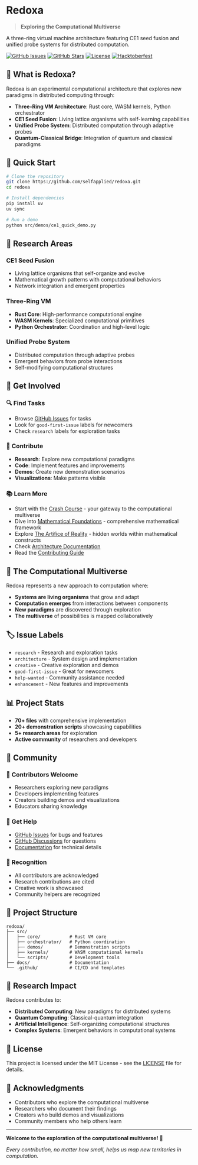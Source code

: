 # Redoxa

> **Exploring the Computational Multiverse**

A three-ring virtual machine architecture featuring CE1 seed fusion and unified probe systems for distributed computation.

[![GitHub Issues](https://img.shields.io/github/issues/selfapplied/redoxa)](https://github.com/selfapplied/redoxa/issues)
[![GitHub Stars](https://img.shields.io/github/stars/selfapplied/redoxa)](https://github.com/selfapplied/redoxa/stargazers)
[![License](https://img.shields.io/badge/license-MIT-blue.svg)](LICENSE)
[![Hacktoberfest](https://img.shields.io/badge/Hacktoberfest-friendly-orange.svg)](https://hacktoberfest.digitalocean.com/)

## 🌟 What is Redoxa?

Redoxa is an experimental computational architecture that explores new paradigms in distributed computing through:

- **Three-Ring VM Architecture**: Rust core, WASM kernels, Python orchestrator
- **CE1 Seed Fusion**: Living lattice organisms with self-learning capabilities
- **Unified Probe System**: Distributed computation through adaptive probes
- **Quantum-Classical Bridge**: Integration of quantum and classical paradigms

## 🚀 Quick Start

```bash
# Clone the repository
git clone https://github.com/selfapplied/redoxa.git
cd redoxa

# Install dependencies
pip install uv
uv sync

# Run a demo
python src/demos/ce1_quick_demo.py
```

## 🔬 Research Areas

### CE1 Seed Fusion
- Living lattice organisms that self-organize and evolve
- Mathematical growth patterns with computational behaviors
- Network integration and emergent properties

### Three-Ring VM
- **Rust Core**: High-performance computational engine
- **WASM Kernels**: Specialized computational primitives  
- **Python Orchestrator**: Coordination and high-level logic

### Unified Probe System
- Distributed computation through adaptive probes
- Emergent behaviors from probe interactions
- Self-modifying computational structures

## 🎯 Get Involved

### 🔍 **Find Tasks**
- Browse [GitHub Issues](https://github.com/selfapplied/redoxa/issues) for tasks
- Look for `good-first-issue` labels for newcomers
- Check `research` labels for exploration tasks

### 🎨 **Contribute**
- **Research**: Explore new computational paradigms
- **Code**: Implement features and improvements
- **Demos**: Create new demonstration scenarios
- **Visualizations**: Make patterns visible

### 📚 **Learn More**
- Start with the [Crash Course](docs/crash/README.md) - your gateway to the computational multiverse
- Dive into [Mathematical Foundations](docs/math.md) - comprehensive mathematical framework
- Explore [The Artifice of Reality](docs/artifice.md) - hidden worlds within mathematical constructs
- Check [Architecture Documentation](docs/architecture.md)
- Read the [Contributing Guide](CONTRIBUTING.md)

## 🌌 The Computational Multiverse

Redoxa represents a new approach to computation where:
- **Systems are living organisms** that grow and adapt
- **Computation emerges** from interactions between components
- **New paradigms** are discovered through exploration
- **The multiverse** of possibilities is mapped collaboratively

## 🏷️ Issue Labels

- `research` - Research and exploration tasks
- `architecture` - System design and implementation
- `creative` - Creative exploration and demos
- `good-first-issue` - Great for newcomers
- `help-wanted` - Community assistance needed
- `enhancement` - New features and improvements

## 📊 Project Stats

- **70+ files** with comprehensive implementation
- **20+ demonstration scripts** showcasing capabilities
- **5+ research areas** for exploration
- **Active community** of researchers and developers

## 🤝 Community

### 🌟 **Contributors Welcome**
- Researchers exploring new paradigms
- Developers implementing features
- Creators building demos and visualizations
- Educators sharing knowledge

### 💬 **Get Help**
- [GitHub Issues](https://github.com/selfapplied/redoxa/issues) for bugs and features
- [GitHub Discussions](https://github.com/selfapplied/redoxa/discussions) for questions
- [Documentation](docs/) for technical details

### 🎉 **Recognition**
- All contributors are acknowledged
- Research contributions are cited
- Creative work is showcased
- Community helpers are recognized

## 📁 Project Structure

```
redoxa/
├── src/
│   ├── core/           # Rust VM core
│   ├── orchestrator/   # Python coordination
│   ├── demos/          # Demonstration scripts
│   ├── kernels/        # WASM computational kernels
│   └── scripts/        # Development tools
├── docs/               # Documentation
└── .github/            # CI/CD and templates
```

## 🔬 Research Impact

Redoxa contributes to:
- **Distributed Computing**: New paradigms for distributed systems
- **Quantum Computing**: Classical-quantum integration
- **Artificial Intelligence**: Self-organizing computational structures
- **Complex Systems**: Emergent behaviors in computational systems

## 📄 License

This project is licensed under the MIT License - see the [LICENSE](LICENSE) file for details.

## 🌟 Acknowledgments

- Contributors who explore the computational multiverse
- Researchers who document their findings
- Creators who build demos and visualizations
- Community members who help others learn

---

**Welcome to the exploration of the computational multiverse!** 🌌

*Every contribution, no matter how small, helps us map new territories in computation.*